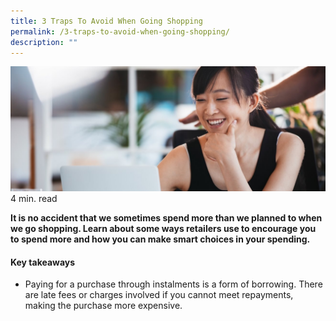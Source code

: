 ```yaml
---
title: 3 Traps To Avoid When Going Shopping
permalink: /3-traps-to-avoid-when-going-shopping/
description: ""
---
```

![3 traps to avoid when shopping](/images/In%20The%20Spotlight/3%20traps%20to%20avoid%20when%20shopping.jfif)4 min. read

**It is no accident that we sometimes spend more than we planned to when we go shopping. Learn about some ways retailers use to encourage you to spend more and how you can make smart choices in your spending.**

#### Key takeaways

*   Paying for a purchase through instalments is a form of borrowing. There are late fees or charges involved if you cannot meet repayments, making the purchase more expensive.